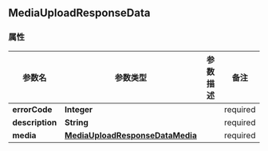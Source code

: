 <a name="MediaUploadResponseData"></a>
## MediaUploadResponseData
### 属性
参数名 | 参数类型 | 参数描述 | 备注
------------ | ------------- | ------------- | -------------
**errorCode** | **Integer** |  |  required 
**description** | **String** |  |  required 
**media** | [**MediaUploadResponseDataMedia**](#MediaUploadResponseDataMedia) |  |  required 



<markdown src="./MediaUploadResponseDataMedia.md"/>
